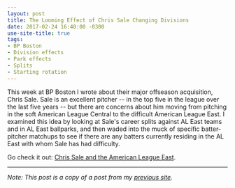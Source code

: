 ```yaml
---
layout: post
title: The Looming Effect of Chris Sale Changing Divisions
date: 2017-02-24 16:40:00 -0300
use-site-title: true
tags:
- BP Boston
- Division effects
- Park effects
- Splits
- Starting rotation
---
```


This week at BP Boston I wrote about their major offseason acquisition, Chris Sale. Sale is an excellent pitcher 
-- in the top five in the league over the last five years -- but there are concerns about him moving from pitching in the soft 
American League Central to the difficult American League East. I examined this idea by looking at Sale's career splits against 
AL East teams and in AL East ballparks, and then waded into the muck of specific batter-pitcher matchups to see if there are any 
batters currently residing in the AL East with whom Sale has had difficulty.

Go check it out: <a href = "http://boston.locals.baseballprospectus.com/2017/02/22/chris-sale-and-the-american-league-east/" target = "_blank"> Chris Sale and the American League East</a>.

***

*Note: This post is a copy of a post from my <a href = "https://christopherteeter.wordpress.com/" target = "_blank"> previous site</a>.*